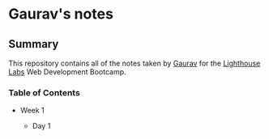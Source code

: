 # Gaurav's notes

## Summary

This repository contains all of the notes taken by [Gaurav](https://github.com/gdang777) for the [Lighthouse Labs](https://www.lighthouselabs.ca/) Web Development Bootcamp.

### Table of Contents

 * Week 1

   * Day 1

